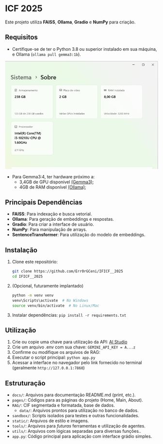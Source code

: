 # ICF 2025

Este projeto utiliza **FAISS**, **Ollama**, **Gradio** e **NumPy** para criação.

## Requisitos

- Certifique-se de ter o Python 3.8 ou superior instalado em sua máquina, e Ollama (`ollama pull gemma3:1b`).

![print](./docs/AboutSystem.png)

- Para Gemma3:4, ter hardware próximo a:
  - 3,4GB de GPU disponível [(Gemma3)](https://ai.google.dev/gemma/docs/core?hl=pt-br);
  - 4GB de RAM disponível [(Ollama)](https://github.com/ollama/ollama);


## Principais Dependências
- **FAISS**: Para indexação e busca vetorial.
- **Ollama**: Para geração de embeddings e respostas.
- **Gradio**: Para criar a interface de usuário.
- **NumPy**: Para manipulação de arrays.
- **SentenceTransformer**: Para utilização do modelo de embeddings.

## Instalação

1. Clone este repositório:
   ```bash
   git clone https://github.com/Err0rGCeni/IFICF__2025
   cd IFICF__2025
   ```
2. (Opcional, futuramente implantado)
    ```bash
    python -m venv venv
    venv\Scripts\activate  # No Windows
    source venv/bin/activate  # No Linux/Mac
    ```
3. Instalar dependências: `pip install -r requirements.txt`

## Utilização

1. Crie ou copie uma chave para utilização da API: [AI Studio](https://aistudio.google.com/app/apikey)
2. Crie um arquivo .env com sua chave: `GEMINI_API_KEY = A...z`
3. Confirme ou modifique os arquivos de RAG:
4. Executar o script principal: `python app.py`
5. Acessar a interface no navegador pelo link fornecido no terminal (geralmente `http://127.0.0.1:7860`)

## Estruturação

- `docs/`: Arquivos para documentação README.md (print, etc.).
- `pages/`: Códigos para as páginas do projeto  (Home, Main, About).
- `RAG/`: CIF segmentada e formatada, base de dados.
  - `data/`: Arquivos prontos para utilização no banco de dados.
- `sandbox/`: Scripts isolados para testes e outras funcionalidades.
- `static/`: Arquivos de estilo e imagens.
- `tools/`: Arquivos para _futuras_ ferramentas e utilização de agentes.
- `utils/`: Arquivos com lógicas separadas para diversas funções..
- `app.py`: Código principal para aplicação com interface grádio simples.
